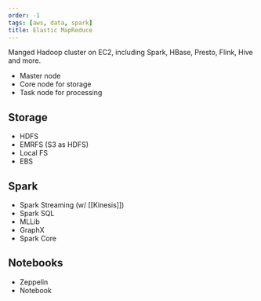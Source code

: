 ```yaml
---
order: -1
tags: [aws, data, spark]
title: Elastic MapReduce
---
```


Manged Hadoop cluster on EC2, including Spark, HBase, Presto, Flink, Hive and more.

- Master node
- Core node for storage
- Task node for processing

## Storage

- HDFS
- EMRFS (S3 as HDFS)
- Local FS
- EBS

## Spark

- Spark Streaming (w/ [[Kinesis]])
- Spark SQL
- MLLib
- GraphX
- Spark Core

## Notebooks

- Zeppelin
- Notebook